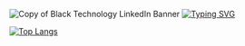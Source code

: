![Copy of Black Technology LinkedIn Banner](https://github.com/trixiamarie/trixiamarie/assets/148014095/aa1138f5-5b54-459c-9c14-cc9f17fcc1cb)
<a href="https://git.io/typing-svg"><img src="https://readme-typing-svg.demolab.com?font=Fira+Code&weight=600&pause=1000&color=EB38F7&center=true&random=false&width=435&lines=Jr+Full+Stack+Developer+Student" alt="Typing SVG" /></a>


[![Top Langs](https://github-readme-stats.vercel.app/api/top-langs/?username=trixiamarie)](https://github.com/trixiamarie/github-readme-stats)

<!--
**trixiamarie/trixiamarie** is a ✨ _special_ ✨ repository because its `README.md` (this file) appears on your GitHub profile.

Here are some ideas to get you started:

- 🔭 I’m currently working on ...
- 🌱 I’m currently learning ...
- 👯 I’m looking to collaborate on ...
- 🤔 I’m looking for help with ...
- 💬 Ask me about ...
- 📫 How to reach me: ...
- 😄 Pronouns: ...
- ⚡ Fun fact: ...
-->
